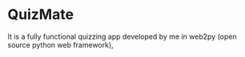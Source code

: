 # QuizMate
It is a fully functional quizzing app developed by me in web2py (open source python web framework),
